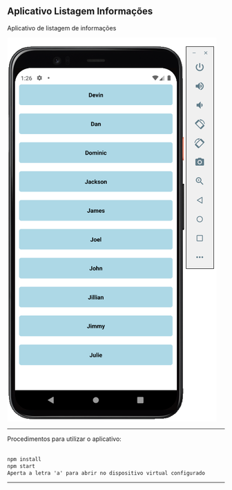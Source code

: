 ## Aplicativo Listagem Informações

Aplicativo de listagem de informações

![image](microatividade4.png)

<hr>

Procedimentos para utilizar o aplicativo:

```

npm install
npm start
Aperta a letra 'a' para abrir no dispositivo virtual configurado 

```
<hr>

